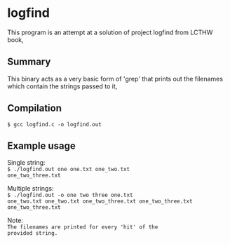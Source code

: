 # logfind
This program is an attempt at a solution of project logfind from LCTHW book,
## Summary 
This binary acts as a very basic form of 'grep' that prints out the filenames which contain the strings passed to it, 
## Compilation 
<code>$ gcc logfind.c -o logfind.out</code>
## Example usage
Single string:
<br><code>$ ./logfind.out one
one.txt
one_two.txt
one_two_three.txt
</br></code>

Multiple strings:
<br><code>$ ./logfind.out -o one two three
one.txt
one_two.txt
one_two.txt
one_two_three.txt
one_two_three.txt
one_two_three.txt</br></code>

Note:<br>
<code>The filenames are printed for every 'hit' of the provided string.</code></br>
